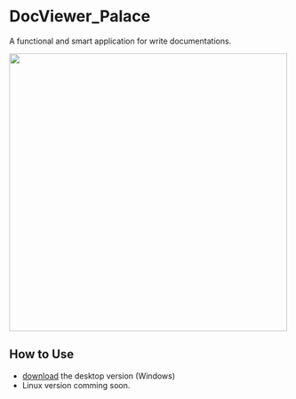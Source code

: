 # DocViewer_Palace
A functional and smart application for write documentations.

<img src="https://github.com/user-attachments/assets/8efd811a-ada7-428b-95b5-22bed9ea7424" width="500">


## How to Use 
- [download](https://github.com/ScherzoLambda/DocViewer_Palace/releases/download/v1.0.0/DocViewer.rar) the desktop version (Windows)
- Linux version comming soon.

